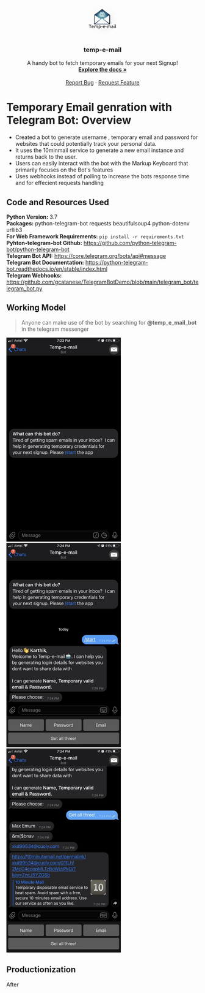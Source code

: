 <!-- PROJECT LOGO -->
<br />
<p align="center">
  <a href="https://github.com/othneildrew/Best-README-Template">
    <img src="./image/logo_enhanced.png" alt="Logo" width="80" height="80">
  </a>

  <h3 align="center">temp-e-mail</h3>

  <p align="center">
    A handy bot to fetch temporary emails for your next Signup!
    <br />
    <a href="https://github.com/karthikmprakash/Temp-e-mail-Telegram-Bot"><strong>Explore the docs »</strong></a>
    <br />
    <br />
    <a href="https://github.com/karthikmprakash/Temp-e-mail-Telegram-Bot/issues">Report Bug</a>
    ·
    <a href="https://github.com/karthikmprakash/Temp-e-mail-Telegram-Bot/issues">Request Feature</a>
  </p>
</p>


# Temporary Email genration with Telegram Bot: Overview 
* Created a bot to generate username ,  temporary email and password for websites that could potentially track your personal data.
* It uses the 10minmail service to generate a new email instance and returns back to the user. 
* Users can easily interact with the bot with the Markup Keyboard that primarily focuses on the Bot's features
* Uses webhooks instead of polling to increase the bots response time and for effecient requests handling

## Code and Resources Used 
**Python Version:** 3.7  
**Packages:** python-telegram-bot requests beautifulsoup4 python-dotenv urllib3   
**For Web Framework Requirements:**  ```pip install -r requirements.txt```  
**Pyhton-telegram-bot Github:** https://github.com/python-telegram-bot/python-telegram-bot    
**Telegram Bot API:** https://core.telegram.org/bots/api#message   
**Telegram Bot Documentation:** https://python-telegram-bot.readthedocs.io/en/stable/index.html  
**Telegram Webhooks:** https://github.com/gcatanese/TelegramBotDemo/blob/main/telegram_bot/telegram_bot.py 

## Working Model  

> Anyone can make use of the bot by searching for **@temp_e_mail_bot** in the telegram messenger

<img src="./image/Screenshot1.jpg" width="300" height="Auto"><img src="./image/Screenshot2.jpg" width="300" height="Auto"><img src="./image/Screenshot3.jpg" width="300" height="Auto">

## Productionization 
After 










<!-- MARKDOWN LINKS & IMAGES -->
<!-- https://www.markdownguide.org/basic-syntax/#reference-style-links -->
[contributors-shield]: https://img.shields.io/github/contributors/othneildrew/Best-README-Template.svg?style=for-the-badge
[contributors-url]: https://github.com/othneildrew/Best-README-Template/graphs/contributors
[forks-shield]: https://img.shields.io/github/forks/othneildrew/Best-README-Template.svg?style=for-the-badge
[forks-url]: https://github.com/karthikmprakash/Temp_email_Telegram_bot/network/members
[stars-shield]: https://img.shields.io/github/stars/othneildrew/Best-README-Template.svg?style=for-the-badge
[stars-url]: https://github.com/othneildrew/Best-README-Template/stargazers
[issues-shield]: https://img.shields.io/github/issues/othneildrew/Best-README-Template.svg?style=for-the-badge
[issues-url]: https://github.com/othneildrew/Best-README-Template/issues
[license-shield]: https://img.shields.io/github/license/othneildrew/Best-README-Template.svg?style=for-the-badge
[license-url]: https://github.com/othneildrew/Best-README-Template/blob/master/LICENSE.txt
[linkedin-shield]: https://img.shields.io/badge/-LinkedIn-black.svg?style=for-the-badge&logo=linkedin&colorB=555
[linkedin-url]: https://linkedin.com/in/othneildrew
[product-screenshot]: images/screenshot.png
